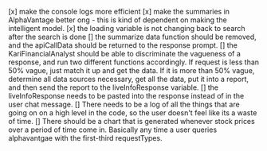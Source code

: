 [x] make the console logs more efficient
[x] make the summaries in AlphaVantage better ong - this is kind of dependent on making the intelligent model. 
[x] the loading variable is not changing back to search after the search is done
[] the summarize data function should be removed, and the apiCallData should be returned to the response prompt.
[] the KariFinancialAnalyst should be able to discriminate the vagueness of a response, and run two different functions accordingly. If request is less than 50% vague, just match it up and get the data. If it is more than 50% vague, determine all data sources necessary, get all the data, put it into a report, and then send the report to the liveInfoResponse variable.
[] the liveInfoResponse needs to be pasted into the response instead of in the user chat message.
[] There needs to be a log of all the things that are going on on a high level in the code, so the user doesn't feel like its a waste of time.
[] There should be a chart that is generated whenever stock prices over a period of time come in. Basically any time a user queries alphavantgae with the first-third requestTypes.

